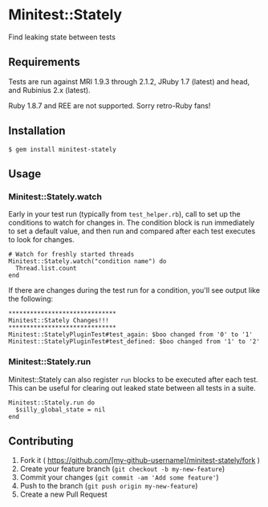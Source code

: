 # Minitest::Stately

Find leaking state between tests

## Requirements
Tests are run against MRI 1.9.3 through 2.1.2, JRuby 1.7 (latest) and head, and
Rubinius 2.x (latest).

Ruby 1.8.7 and REE are not supported. Sorry retro-Ruby fans!

## Installation

    $ gem install minitest-stately

## Usage

### Minitest::Stately.watch
Early in your test run (typically from `test_helper.rb`), call to set up the
conditions to watch for changes in. The condition block is run immediately to
set a default value, and then run and compared after each test executes to look
for changes.

```
# Watch for freshly started threads
Minitest::Stately.watch("condition name") do
  Thread.list.count
end
```

If there are changes during the test run for a condition, you'll see output
like the following:

```
******************************
Minitest::Stately Changes!!!
******************************
Minitest::StatelyPluginTest#test_again: $boo changed from '0' to '1'
Minitest::StatelyPluginTest#test_defined: $boo changed from '1' to '2'
```


### Minitest::Stately.run
Minitest::Stately can also register `run` blocks to be executed after each
test. This can be useful for clearing out leaked state between all tests in a
suite.

```
Minitest::Stately.run do
  $silly_global_state = nil
end
```

## Contributing

1. Fork it ( https://github.com/[my-github-username]/minitest-stately/fork )
2. Create your feature branch (`git checkout -b my-new-feature`)
3. Commit your changes (`git commit -am 'Add some feature'`)
4. Push to the branch (`git push origin my-new-feature`)
5. Create a new Pull Request
